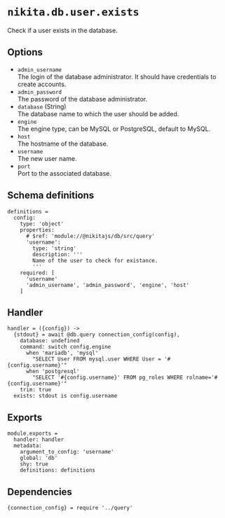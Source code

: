 
# `nikita.db.user.exists`

Check if a user exists in the database.

## Options

* `admin_username`   
  The login of the database administrator. It should have credentials to 
  create accounts.   
* `admin_password`   
  The password of the database administrator.   
* `database` (String)   
  The database name to which the user should be added.   
* `engine`   
  The engine type, can be MySQL or PostgreSQL, default to MySQL.   
* `host`   
  The hostname of the database.   
* `username`   
  The new user name.    
* `port`   
  Port to the associated database.   

## Schema definitions

    definitions =
      config:
        type: 'object'
        properties:
          # $ref: 'module://@nikitajs/db/src/query'
          'username':
            type: 'string'
            description: '''
            Name of the user to check for existance.
            '''
        required: [
          'username'
          'admin_username', 'admin_password', 'engine', 'host'
        ]

## Handler

    handler = ({config}) ->
      {stdout} = await @db.query connection_config(config),
        database: undefined
        command: switch config.engine
          when 'mariadb', 'mysql'
            "SELECT User FROM mysql.user WHERE User = '#{config.username}'"
          when 'postgresql'
            "SELECT '#{config.username}' FROM pg_roles WHERE rolname='#{config.username}'"
        trim: true
      exists: stdout is config.username

## Exports

    module.exports =
      handler: handler
      metadata:
        argument_to_config: 'username'
        global: 'db'
        shy: true
        definitions: definitions

## Dependencies

    {connection_config} = require '../query'
